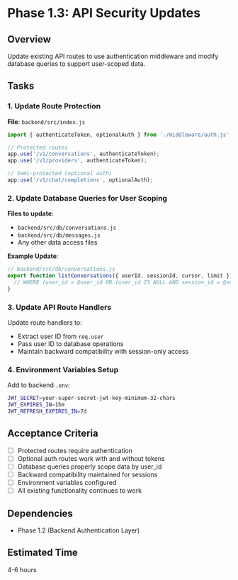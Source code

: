 # Phase 1.3: API Security Updates

## Overview
Update existing API routes to use authentication middleware and modify database queries to support user-scoped data.

## Tasks

### 1. Update Route Protection
**File**: `backend/src/index.js`

```javascript
import { authenticateToken, optionalAuth } from './middleware/auth.js';

// Protected routes
app.use('/v1/conversations', authenticateToken);
app.use('/v1/providers', authenticateToken);

// Semi-protected (optional auth)
app.use('/v1/chat/completions', optionalAuth);
```

### 2. Update Database Queries for User Scoping
**Files to update**:
- `backend/src/db/conversations.js`
- `backend/src/db/messages.js`
- Any other data access files

**Example Update**:
```javascript
// backend/src/db/conversations.js
export function listConversations({ userId, sessionId, cursor, limit }) {
  // WHERE (user_id = @user_id OR (user_id IS NULL AND session_id = @session_id))
}
```

### 3. Update API Route Handlers
Update route handlers to:
- Extract user ID from `req.user`
- Pass user ID to database operations
- Maintain backward compatibility with session-only access

### 4. Environment Variables Setup
Add to backend `.env`:
```bash
JWT_SECRET=your-super-secret-jwt-key-minimum-32-chars
JWT_EXPIRES_IN=15m
JWT_REFRESH_EXPIRES_IN=7d
```

## Acceptance Criteria
- [ ] Protected routes require authentication
- [ ] Optional auth routes work with and without tokens
- [ ] Database queries properly scope data by user_id
- [ ] Backward compatibility maintained for sessions
- [ ] Environment variables configured
- [ ] All existing functionality continues to work

## Dependencies
- Phase 1.2 (Backend Authentication Layer)

## Estimated Time
4-6 hours
